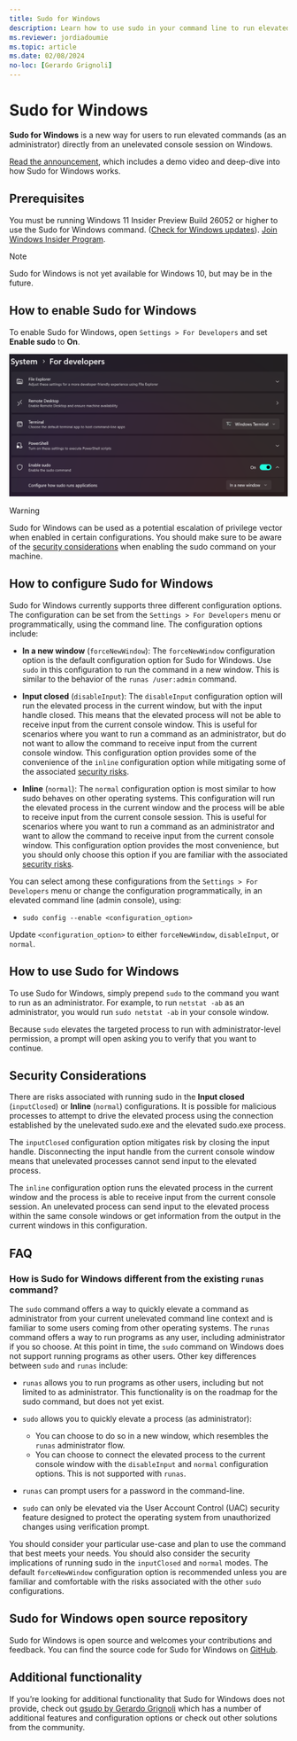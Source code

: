 ```yaml
---
title: Sudo for Windows
description: Learn how to use sudo in your command line to run elevated commands (as an administrator) directly from an unelevated console session on Windows.
ms.reviewer: jordiadoumie
ms.topic: article
ms.date: 02/08/2024
no-loc: [Gerardo Grignoli]
---
```


# Sudo for Windows

**Sudo for Windows** is a new way for users to run elevated commands (as an administrator) directly from an unelevated console session on Windows.

[Read the announcement](https://devblogs.microsoft.com/commandline/introducing-sudo-for-windows/), which includes a demo video and deep-dive into how Sudo for Windows works.

## Prerequisites

You must be running Windows 11 Insider Preview Build 26052 or higher to use the Sudo for Windows command. ([Check for Windows updates](ms-settings:windowsupdate)). [Join Windows Insider Program](https://www.microsoft.com/windowsinsider/).

> [!NOTE]
> Sudo for Windows is not yet available for Windows 10, but may be in the future.

## How to enable Sudo for Windows

To enable Sudo for Windows, open `Settings > For Developers` and set **Enable sudo** to **On**.

![Enable Sudo](../images/sudo-enable.png)

>[!WARNING]
> Sudo for Windows can be used as a potential escalation of privilege vector when enabled in certain configurations. You should make sure to be aware of the [security considerations](#security-considerations) when enabling the sudo command on your machine.

## How to configure Sudo for Windows

Sudo for Windows currently supports three different configuration options. The configuration can be set from the `Settings > For Developers` menu or programmatically, using the command line. The configuration options include:

- **In a new window** (`forceNewWindow`): The `forceNewWindow` configuration option is the default configuration option for Sudo for Windows. Use `sudo` in this configuration to run the command in a new window. This is similar to the behavior of the `runas /user:admin` command.

- **Input closed** (`disableInput`): The `disableInput` configuration option will run the elevated process in the current window, but with the input handle closed. This means that the elevated process will not be able to receive input from the current console window. This is useful for scenarios where you want to run a command as an administrator, but do not want to allow the command to receive input from the current console window. This configuration option provides some of the convenience of the `inline` configuration option while mitigating some of the associated [security risks](#security-considerations).

- **Inline** (`normal`): The `normal` configuration option is most similar to how sudo behaves on other operating systems. This configuration will run the elevated process in the current window and the process will be able to receive input from the current console session. This is useful for scenarios where you want to run a command as an administrator and want to allow the command to receive input from the current console window. This configuration option provides the most convenience, but you should only choose this option if you are familiar with the associated [security risks](#security-considerations).

You can select among these configurations from the `Settings > For Developers` menu or change the configuration programmatically, in an elevated command line (admin console), using:

- `sudo config --enable <configuration_option>`

Update `<configuration_option>` to either `forceNewWindow`, `disableInput`, or `normal`.

## How to use Sudo for Windows

To use Sudo for Windows, simply prepend `sudo` to the command you want to run as an administrator. For example, to run `netstat -ab` as an administrator, you would run `sudo netstat -ab` in your console window.

Because `sudo` elevates the targeted process to run with administrator-level permission, a prompt will open asking you to verify that you want to continue.

## Security Considerations

There are risks associated with running sudo in the **Input closed** (`inputClosed`) or **Inline** (`normal`) configurations. It is possible for malicious processes to attempt to drive the elevated process using the connection established by the unelevated sudo.exe and the elevated sudo.exe process.

The `inputClosed` configuration option mitigates risk by closing the input handle. Disconnecting the input handle from the current console window means that unelevated processes cannot send input to the elevated process.

The `inline` configuration option runs the elevated process in the current window and the process is able to receive input from the current console session. An unelevated process can send input to the elevated process within the same console windows or get information from the output in the current windows in this configuration.

## FAQ

### How is Sudo for Windows different from the existing `runas` command?

 The `sudo` command offers a way to quickly elevate a command as administrator from your current unelevated command line context and is familiar to some users coming from other operating systems. The `runas` command offers a way to run programs as any user, including administrator if you so choose. At this point in time, the `sudo` command on Windows does not support running programs as other users. Other key differences between `sudo` and `runas` include:

- `runas` allows you to run programs as other users, including but not limited to as administrator. This functionality is on the roadmap for the sudo command, but does not yet exist.

- `sudo` allows you to quickly elevate a process (as administrator):
  - You can choose to do so in a new window, which resembles the `runas` administrator flow.
  - You can choose to connect the elevated process to the current console window with the `disableInput` and `normal` configuration options. This is not supported with `runas`.

- `runas` can prompt users for a password in the command-line.
  
- `sudo` can only be elevated via the User Account Control (UAC) security feature designed to protect the operating system from unauthorized changes using verification prompt.
  
You should consider your particular use-case and plan to use the command that best meets your needs. You should also consider the security implications of running sudo in the `inputClosed` and `normal` modes. The default `forceNewWindow` configuration option is recommended unless you are familiar and comfortable with the risks associated with the other `sudo` configurations.

## Sudo for Windows open source repository

Sudo for Windows is open source and welcomes your contributions and feedback. You can find the source code for Sudo for Windows on [GitHub](https://github.com/microsoft/sudo).

## Additional functionality

If you’re looking for additional functionality that Sudo for Windows does not provide, check out [gsudo by Gerardo Grignoli](https://github.com/gerardog/gsudo) which has a number of additional features and configuration options or check out other solutions from the community.
